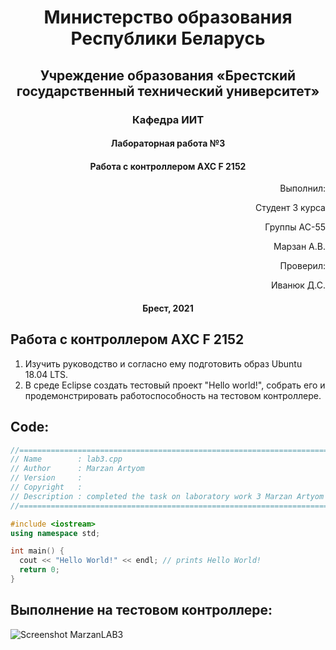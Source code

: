 # <p align="center"> Министерство образования Республики Беларусь </p>

## <p align="center"> Учреждение образования «Брестский государственный технический университет»</p>

### <p align="center"> Кафедра ИИТ</p>



#### <p align="center">Лабораторная работа №3</p>

#### <p align="center">Работа с контроллером AXC F 2152</p>

<p align="right" >Выполнил: </p>

<p align="right" >Студент 3 курса</p>

<p align="right" >Группы АС-55</p>

<p align="right" >Марзан А.В.</p>

<p align="right" >Проверил:</p>

<p align="right" >Иванюк Д.С.</p>

#### <p align="center">Брест, 2021</p>

## Работа с контроллером AXC F 2152
1. Изучить руководство и согласно ему подготовить образ Ubuntu 18.04 LTS.
2. В среде Eclipse создать тестовый проект "Hello world!", собрать его и продемонстрировать работоспособность на тестовом контроллере.
  ## Code:
  ```C++
//============================================================================
// Name        : lab3.cpp
// Author      : Marzan Artyom
// Version     :
// Copyright   : 
// Description : completed the task on laboratory work 3 Marzan Artyom
//============================================================================

#include <iostream>
using namespace std;

int main() {
	cout << "Hello World!" << endl; // prints Hello World!
	return 0;
}

```
  ## Выполнение на тестовом контроллере:
  
  ![Screenshot MarzanLAB3](MarzanLAB3.png)
